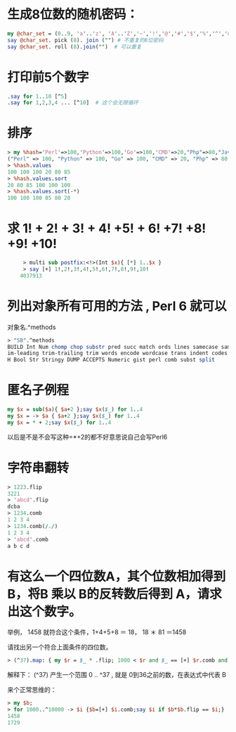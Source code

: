 # 生成8位数的随机密码： 
```perl
my @char_set = (0..9, 'a'..'z', 'A'..'Z','~','!','@','#','$','%','^','&','*');
say @char_set. pick (8). join ("") # 不重复的8位密码
say @char_set. roll (8).join("")  # 可以重复
```

# 打印前5个数字
```perl
.say for 1..10 [^5]
.say for 1,2,3,4 ... [^10]  # 这个会无限循环
```

# 排序
```perl
> my %hash='Perl'=>100,'Python'=>100,'Go'=>100,'CMD'=>20,"Php"=>80,"Java"=>85;
("Perl" => 100, "Python" => 100, "Go" => 100, "CMD" => 20, "Php" => 80, "Java" => 85).hash
> %hash.values
100 100 100 20 80 85
> %hash.values.sort
20 80 85 100 100 100
> %hash.values.sort(-*)
100 100 100 85 80 20
```

# 求 1! + 2! + 3! + 4! +5! + 6! +7! +8! +9! +10!
```perl
     > multi sub postfix:<!>(Int $x){ [*] 1..$x }
     > say [+] 1!,2!,3!,4!,5!,6!,7!,8!,9!,10!
    4037913
```     
# 列出对象所有可用的方法 , Perl 6 就可以
对象名.^methods
```perl
> "SB".^methods
BUILD Int Num chomp chop substr pred succ match ords lines samecase samespace tr
im-leading trim-trailing trim words encode wordcase trans indent codes path WHIC
H Bool Str Stringy DUMP ACCEPTS Numeric gist perl comb subst split
```

# 匿名子例程
```perl
my $x = sub($a){ $a+2 };say $x($_) for 1..4
my $x = -> $a { $a+2 };say $x($_) for 1..4
my $x = * + 2;say $x($_) for 1..4
```
以后是不是不会写这种=*+2的都不好意思说自己会写Perl6

# 字符串翻转
```perl
> 1223.flip 
3221
> 'abcd'.flip
dcba
> 1234.comb
1 2 3 4
> 1234.comb(/./)
1 2 3 4
> 'abcd'.comb
a b c d
```
# 有这么一个四位数A，其个位数相加得到B，将B 乘以 B的反转数后得到 A，请求出这个数字。
举例， 1458 就符合这个条件，1+4+5+8 ＝ 18， 18 ＊ 81 ＝1458

请找出另一个符合上面条件的四位数。

```perl
> (^37).map: { my $r = $_ * .flip; 1000 < $r and $_ == [+] $r.comb and say $r }
```
解释下：
(^37) 产生一个范围  0 .. ^37 , 就是 0到36之前的数，在表达式中代表 B 

来个正常思维的：
```perl
> my $b;
> for 1000..^10000 -> $i {$b=[+] $i.comb;say $i if $b*$b.flip == $i;}
1458
1729
```